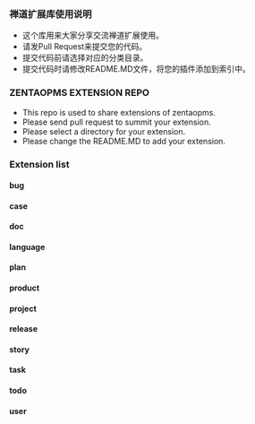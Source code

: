 ### 禅道扩展库使用说明

* 这个库用来大家分享交流禅道扩展使用。
* 请发Pull Request来提交您的代码。
* 提交代码前请选择对应的分类目录。
* 提交代码时请修改README.MD文件，将您的插件添加到索引中。

### ZENTAOPMS EXTENSION REPO 

* This repo is used to share extensions of zentaopms.
* Please send pull request to summit your extension.
* Please select a directory for your extension.
* Please change the README.MD to add your extension.

### Extension list

#### bug
#### case
#### doc
#### language
#### plan
#### product
#### project
#### release
#### story
#### task
#### todo
#### user

